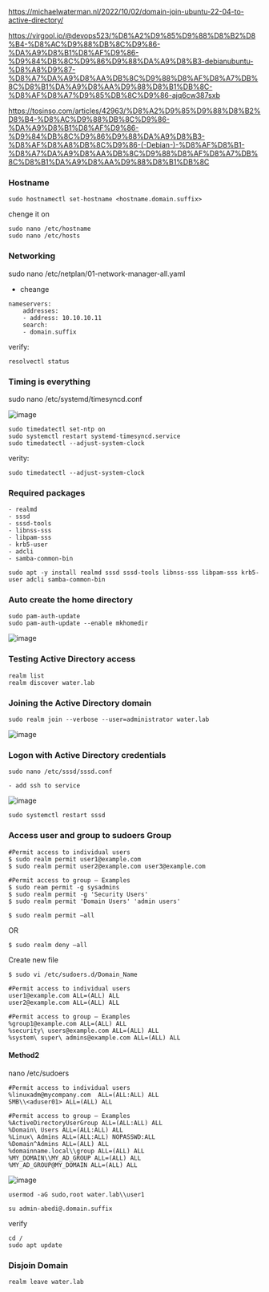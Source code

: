 https://michaelwaterman.nl/2022/10/02/domain-join-ubuntu-22-04-to-active-directory/

https://virgool.io/@devops523/%D8%A2%D9%85%D9%88%D8%B2%D8%B4-%D8%AC%D9%88%DB%8C%D9%86-%DA%A9%D8%B1%D8%AF%D9%86-%D9%84%DB%8C%D9%86%D9%88%DA%A9%D8%B3-debianubuntu-%D8%A8%D9%87-%D8%A7%DA%A9%D8%AA%DB%8C%D9%88%D8%AF%D8%A7%DB%8C%D8%B1%DA%A9%D8%AA%D9%88%D8%B1%DB%8C-%D8%AF%D8%A7%D9%85%DB%8C%D9%86-ajq6cw387sxb

https://tosinso.com/articles/42963/%D8%A2%D9%85%D9%88%D8%B2%D8%B4-%D8%AC%D9%88%DB%8C%D9%86-%DA%A9%D8%B1%D8%AF%D9%86-%D9%84%DB%8C%D9%86%D9%88%DA%A9%D8%B3-%D8%AF%D8%A8%DB%8C%D9%86-(-Debian-)-%D8%AF%D8%B1-%D8%A7%DA%A9%D8%AA%DB%8C%D9%88%D8%AF%D8%A7%DB%8C%D8%B1%DA%A9%D8%AA%D9%88%D8%B1%DB%8C



### Hostname
```
sudo hostnamectl set-hostname <hostname.domain.suffix>
```
chenge it on 
```
sudo nano /etc/hostname
sudo nano /etc/hosts
```

### Networking
sudo nano /etc/netplan/01-network-manager-all.yaml
- cheange
```
nameservers:
    addresses:
    - address: 10.10.10.11
    search: 
    - domain.suffix
```
verify:
```
resolvectl status
```
### Timing is everything
sudo nano /etc/systemd/timesyncd.conf

![image](https://github.com/user-attachments/assets/fff3d06c-65c4-464c-bb5f-1e08cb5231e2)
```
sudo timedatectl set-ntp on
sudo systemctl restart systemd-timesyncd.service
sudo timedatectl --adjust-system-clock
```
verity:
```
sudo timedatectl --adjust-system-clock
```
### Required packages

    - realmd
    - sssd
    - sssd-tools
    - libnss-sss
    - libpam-sss
    - krb5-user
    - adcli
    - samba-common-bin
```
sudo apt -y install realmd sssd sssd-tools libnss-sss libpam-sss krb5-user adcli samba-common-bin
```

### Auto create the home directory
```
sudo pam-auth-update
sudo pam-auth-update --enable mkhomedir
```
![image](https://github.com/user-attachments/assets/22037b05-1223-4734-83dd-0991193fcd84)

### Testing Active Directory access
```
realm list
realm discover water.lab
```
### Joining the Active Directory domain
```
sudo realm join --verbose --user=administrator water.lab
```
![image](https://github.com/user-attachments/assets/00fa9470-63aa-4686-820e-80a0ac474a37)

### Logon with Active Directory credentials
```
sudo nano /etc/sssd/sssd.conf
```
    - add ssh to service 
![image](https://github.com/user-attachments/assets/c2b61bf7-4722-4675-a453-44aed24e1815)

```
sudo systemctl restart sssd
```

### Access user and group to sudoers Group

```
#Permit access to individual users
$ sudo realm permit user1@example.com
$ sudo realm permit user2@example.com user3@example.com

#Permit access to group – Examples
$ sudo ream permit -g sysadmins
$ sudo realm permit -g 'Security Users'
$ sudo realm permit 'Domain Users' 'admin users'
```
```
$ sudo realm permit –all
```
OR
```
$ sudo realm deny –all
```

Create new file
```
$ sudo vi /etc/sudoers.d/Domain_Name
```
```
#Permit access to individual users
user1@example.com ALL=(ALL) ALL
user2@example.com ALL=(ALL) ALL

#Permit access to group – Examples
%group1@example.com ALL=(ALL) ALL
%security\ users@example.com ALL=(ALL) ALL
%system\ super\ admins@example.com ALL=(ALL) ALL
```

#### Method2
nano /etc/sudoers

```
#Permit access to individual users
%linuxadm@mycompany.com  ALL=(ALL:ALL) ALL
SMB\\<aduser01> ALL=(ALL) ALL

#Permit access to group – Examples
%ActiveDirectoryUserGroup ALL=(ALL:ALL) ALL
%Domain\ Users ALL=(ALL:ALL) ALL
%Linux\ Admins ALL=(ALL:ALL) NOPASSWD:ALL
%Domain^Admins ALL=(ALL) ALL
%domainname.local\\group ALL=(ALL) ALL
%MY_DOMAIN\\MY_AD_GROUP ALL=(ALL) ALL
%MY_AD_GROUP@MY_DOMAIN ALL=(ALL) ALL
```

![image](https://github.com/user-attachments/assets/e2cdd90f-7482-4547-8f0b-21d6a1de8744)

```
usermod -aG sudo,root water.lab\\user1
```
```
su admin-abedi@.domain.suffix
```
verify
```
cd /
sudo apt update
```

### Disjoin Domain

```
realm leave water.lab
```

